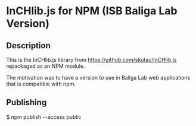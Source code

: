 # InCHlib.js for NPM (ISB Baliga Lab Version)

## Description

This is the InCHlib.js library from https://github.com/skutac/InCHlib.js
repackaged as an NPM module.

The motivation was to have a version to use in Baliga Lab web applications that is
compatible with npm.


## Publishing

$ npm publish --access public
